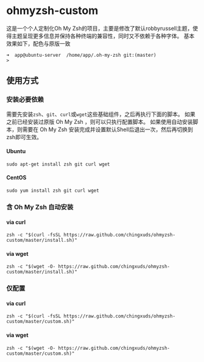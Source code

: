 # ohmyzsh-custom

这是一个个人定制化Oh My Zsh的项目，主要是修改了默认robbyrussell主题，使得主题呈现更多信息并保持各种终端的兼容性，同时又不依赖于各种字体。
基本效果如下，配色与原版一致

```shell
➜  app@ubuntu-server  /home/app/.oh-my-zsh git:(master)
>
```

## 使用方式

### 安装必要依赖

需要先安装`zsh`、`git`、`curl`或`wget`这些基础组件，之后再执行下面的脚本。
如果之前已经安装过原版 Oh My Zsh ，则可以只执行配置脚本。
如果使用自动安装脚本，则需要在 Oh My Zsh 安装完成并设置默认Shell后退出一次，然后再切换到zsh即可生效。

#### Ubuntu

```shell
sudo apt-get install zsh git curl wget
```

#### CentOS

```shell
sudo yum install zsh git curl wget
```

### 含 Oh My Zsh 自动安装

#### via curl

```shell
zsh -c "$(curl -fsSL https://raw.github.com/chingxuds/ohmyzsh-custom/master/install.sh)"
```

#### via wget

```shell
zsh -c "$(wget -O- https://raw.github.com/chingxuds/ohmyzsh-custom/master/install.sh)"
```

### 仅配置

#### via curl

```shell
zsh -c "$(curl -fsSL https://raw.github.com/chingxuds/ohmyzsh-custom/master/custom.sh)"
```

#### via wget

```shell
zsh -c "$(wget -O- https://raw.github.com/chingxuds/ohmyzsh-custom/master/custom.sh)"
```
